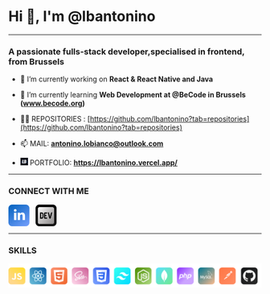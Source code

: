 <h1>Hi 👋, I'm @lbantonino</h1>

---


<h3>A passionate fulls-stack developer,specialised in frontend, from Brussels</h3>

- 🔭 I’m currently working on **React & React Native and Java**

- 🌱 I’m currently learning **Web Development at @BeCode in Brussels (www.becode.org)**

- 👨‍💻 REPOSITORIES : [https://github.com/lbantonino?tab=repositories](https://github.com/lbantonino?tab=repositories)

- 📫 MAIL:  **antonino.lobianco@outlook.com**

- <img src="svg/logo_antonino.svg" width="15"> PORTFOLIO: **https://lbantonino.vercel.app/**

---

<h3 align="left">CONNECT WITH ME</h3>
<p align="left"> 
  <a href="https://linkedin.com/in/https://www.linkedin.com/in/antonino-lo-bianco-605765188/" target="blank"><img align="center" src="svg/in.svg" alt="https://www.linkedin.com/in/antonino-lo-bianco-605765188/" width="42" /></a> &nbsp;
<a href="https://dev.to/lbantonino" target="blank"><img align="center" src="svg/dev.svg" alt="lbantonino"width="42" /></a>
</p>

---


<h3 align="left">SKILLS</h3>
<p align="left"> 
<img src="svg/skills.png" width="700">
</p>